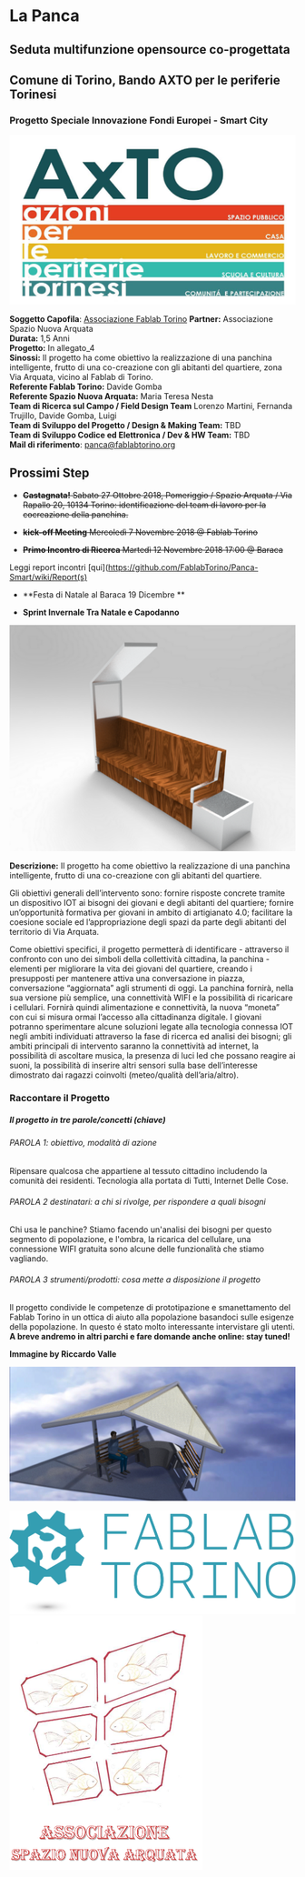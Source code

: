 # **La Panca**
## Seduta multifunzione opensource co-progettata

## Comune di Torino, Bando AXTO per le periferie Torinesi
### Progetto Speciale Innovazione Fondi Europei - Smart City

![](/Loghi/logo_AxTO.jpg)


**Soggetto Capofila**: [Associazione Fablab Torino](http://fablabtorino.org/)
**Partner:** Associazione Spazio Nuova Arquata  
**Durata:** 1,5 Anni   
**Progetto:** In allegato_4  
**Sinossi:** Il progetto ha come obiettivo la realizzazione di una panchina intelligente, frutto di una co-creazione con gli abitanti del quartiere, zona Via Arquata, vicino al Fablab di Torino.  
**Referente Fablab Torino:** Davide Gomba    
**Referente Spazio Nuova Arquata:** Maria Teresa Nesta  
**Team di Ricerca sul Campo / Field Design Team** Lorenzo Martini, Fernanda Trujillo, Davide Gomba, Luigi    
**Team di Sviluppo del Progetto / Design & Making Team:** TBD    
**Team di Sviluppo Codice ed Elettronica / Dev & HW Team:** TBD  
**Mail di riferimento**: panca@fablabtorino.org

## Prossimi Step

* ~~**Castagnata!** Sabato 27 Ottobre 2018, Pomeriggio / Spazio Arquata / Via Rapallo 20, 10134 Torino: identificazione del team di lavoro per la cocreazione della panchina.~~

* ~~**kick-off Meeting** Mercoledì 7 Novembre 2018 @ Fablab Torino~~

* ~~**Primo Incontro di Ricerca** Martedì 12 Novembre 2018 17:00 @ Baraca~~

Leggi report incontri [qui](https://github.com/FablabTorino/Panca-Smart/wiki/Report(s)

* **Festa di Natale al Baraca 19 Dicembre **

* **Sprint Invernale Tra Natale e Capodanno**


![Render prodotto a solo scopo esplicativo: il design della panchina sarà prodotto nei prossimi mesi!](Documentazione/panchina-1.png "Render prodotto a solo scopo esplicativo: il design della panchina sarà prodotto nei prossimi mesi!")

**Descrizione:** Il progetto ha come obiettivo la realizzazione di una panchina intelligente, frutto di una co-creazione con gli abitanti del quartiere.

Gli obiettivi generali dell’intervento sono:
fornire risposte concrete tramite un dispositivo IOT ai bisogni dei giovani e degli abitanti del quartiere;
fornire un’opportunità formativa per giovani in ambito di artigianato 4.0;
facilitare la coesione sociale ed l’appropriazione degli spazi da parte degli abitanti del territorio di Via Arquata.

Come obiettivi specifici, il progetto permetterà di identificare - attraverso il confronto con uno dei simboli della collettività cittadina, la panchina - elementi per migliorare la vita dei giovani del quartiere, creando i presupposti per mantenere attiva una conversazione in piazza, conversazione “aggiornata” agli strumenti di oggi.
La panchina fornirà, nella sua versione più semplice, una connettività WIFI e la possibilità di ricaricare i cellulari. Fornirà quindi alimentazione e connettività, la nuova “moneta” con cui si misura ormai l’accesso alla cittadinanza digitale.
I giovani potranno sperimentare alcune soluzioni legate alla tecnologia connessa IOT negli ambiti individuati attraverso la fase di ricerca ed analisi dei bisogni; gli ambiti principali di intervento saranno la connettività ad internet, la possibilità di ascoltare musica, la presenza di luci led che possano reagire ai suoni, la possibilità di inserire altri sensori sulla base dell’interesse dimostrato dai ragazzi coinvolti (meteo/qualità dell’aria/altro).

### Raccontare il Progetto

##### Il progetto in tre parole/concetti (chiave)

###### PAROLA 1: *obiettivo, modalità di azione*

Ripensare qualcosa che appartiene al tessuto cittadino includendo la comunità dei residenti.
Tecnologia alla portata di Tutti, Internet Delle Cose.

###### PAROLA 2 *destinatari: a chi si rivolge, per rispondere a quali bisogni*

Chi usa le panchine? Stiamo facendo un'analisi dei bisogni per questo segmento di popolazione, e l'ombra, la ricarica del cellulare, una connessione WIFI gratuita sono alcune delle funzionalità che stiamo vagliando.

###### PAROLA 3 *strumenti/prodotti: cosa mette a disposizione il progetto*

Il progetto condivide le competenze di prototipazione e smanettamento del Fablab Torino in un ottica di aiuto alla popolazione basandoci sulle esigenze della popolazione. In questo é stato molto interessante intervistare gli utenti. **A breve andremo in altri parchi e fare domande anche online: stay tuned!**

**Immagine by Riccardo Valle**

![](/wiki/img/model_pps_20181212_2.jpg)


![](/Loghi/Logo_Fablab_Torino.png)
![](/Loghi/Logo_SpazioNuovaArquata.png)
